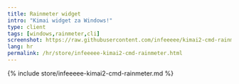 ```yaml
---
title: Rainmeter widget
intro: "Kimai widget za Windows!"
type: client
tags: [windows,rainmeter,cli]
screenshot: https://raw.githubusercontent.com/infeeeee/kimai2-cmd-rainmeter/master/%40Resources/Screenshots/kimai-default-start.png
lang: hr
permalink: /hr/store/infeeeee-kimai2-cmd-rainmeter.html
---
```


{% include store/infeeeee-kimai2-cmd-rainmeter.md %}
